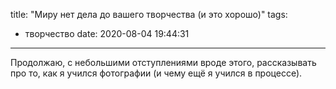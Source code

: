 title: "Миру нет дела до вашего творчества (и это хорошо)"
tags:
  - творчество
date: 2020-08-04 19:44:31
---

Продолжаю, с небольшими отступлениями вроде этого, рассказывать про то, как я учился фотографии (и чему ещё я учился в процессе). 

